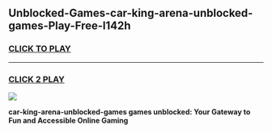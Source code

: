 
## Unblocked-Games-car-king-arena-unblocked-games-Play-Free-l142h
<h3>
<a href="https://premium76.site?title=car-king-arena-unblocked-games&ref=18A1">CLICK TO PLAY</a></h3>
<hr>

<h3>
<a href="https://premium76.site?title=car-king-arena-unblocked-games&ref=18A1">CLICK 2 PLAY</a>
  
</h3>

<a href="https://premium76.site?title=car-king-arena-unblocked-games&ref=18A1"><img src="https://clearcache.store/games.png"></a>


**car-king-arena-unblocked-games games unblocked: Your Gateway to Fun and Accessible Online Gaming**
